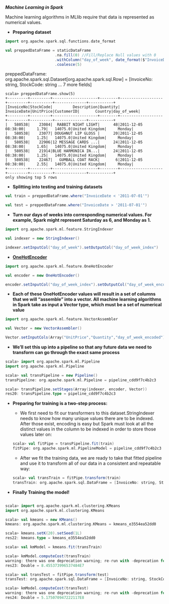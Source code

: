 **_Machine Learning in Spark_**

Machine learning algorithms in MLlib require that data is represented as numerical values. 

* **Preparing dataset**

```scala
import org.apache.spark.sql.functions.date_format

val preppedDataFrame = staticDataFrame
                      .na.fill(0) //Fill/Replace Null values with 0
                      .withColumn("day_of_week", date_format($"InvoiceDate", "EEEE"))  
                      .coalesce(5)
```
preppedDataFrame: org.apache.spark.sql.Dataset[org.apache.spark.sql.Row] = [InvoiceNo: string, StockCode: string ... 7 more fields]

```
scala> preppedDataFrame.show(5)
+---------+---------+--------------------+--------+-------------------+---------+----------+--------------+-----------+
|InvoiceNo|StockCode|         Description|Quantity|        InvoiceDate|UnitPrice|CustomerID|       Country|day_of_week|
+---------+---------+--------------------+--------+-------------------+---------+----------+--------------+-----------+
|   580538|    23084|  RABBIT NIGHT LIGHT|      48|2011-12-05 08:38:00|     1.79|   14075.0|United Kingdom|     Monday|
|   580538|    23077| DOUGHNUT LIP GLOSS |      20|2011-12-05 08:38:00|     1.25|   14075.0|United Kingdom|     Monday|
|   580538|    22906|12 MESSAGE CARDS ...|      24|2011-12-05 08:38:00|     1.65|   14075.0|United Kingdom|     Monday|
|   580538|    21914|BLUE HARMONICA IN...|      24|2011-12-05 08:38:00|     1.25|   14075.0|United Kingdom|     Monday|
|   580538|    22467|   GUMBALL COAT RACK|       6|2011-12-05 08:38:00|     2.55|   14075.0|United Kingdom|     Monday|
+---------+---------+--------------------+--------+-------------------+---------+----------+--------------+-----------+
only showing top 5 rows
```
* **Splitting into testing and training datasets**

```scala
val train = preppedDataFrame.where("InvoiceDate < '2011-07-01'")

val test = preppedDataFrame.where("InvoiceDate > '2011-07-01'")
```
* **Turn our days of weeks into corresponding numerical values. For example, Spark might represent Saturday as 6, and Monday as 1.**
```scala
import org.apache.spark.ml.feature.StringIndexer

val indexer = new StringIndexer()

indexer.setInputCol("day_of_week").setOutputCol("day_of_week_index")
```

* **[OneHotEncoder](https://stackoverflow.com/questions/42295001/how-to-interpret-results-of-spark-onehotencoder)**
```scala
import org.apache.spark.ml.feature.OneHotEncoder

val encoder = new OneHotEncoder()

encoder.setInputCol("day_of_week_index").setOutputCol("day_of_week_encoded")
```
* **Each of these OneHotEncoder values will result in a set of columns that we will “assemble” into a vector. All machine learning algorithms in Spark take as input a Vector type, which must be a set of numerical value**

```scala
import org.apache.spark.ml.feature.VectorAssembler

val Vector = new VectorAssembler()

Vector.setInputCols(Array("UnitPrice","Quantity","day_of_week_encoded")).setOutputCol("features")
```
* **We’ll set this up into a pipeline so that any future data we need to transform can go through the exact same process**

```scala
scala> import org.apache.spark.ml.Pipeline
import org.apache.spark.ml.Pipeline

scala> val transPipeline = new Pipeline()
transPipeline: org.apache.spark.ml.Pipeline = pipeline_cdd9f7c4b2c3

scala> transPipeline.setStages(Array(indexer, encoder, Vector))
res20: transPipeline.type = pipeline_cdd9f7c4b2c3
```
* **Preparing for training is a two-step process:**

  * We first need to fit our transformers to this dataset.StringIndexer needs to know how many unique values there are to be indexed.       After those exist, encoding is easy but Spark must look at all the distinct values in the column to be indexed in order to store         those values later on:
  
  ```scala
  scala> val fitPipe = transPipeline.fit(train)
  fitPipe: org.apache.spark.ml.PipelineModel = pipeline_cdd9f7c4b2c3
  ```
  
  * After we fit the training data, we are ready to take that fitted pipeline and use it to transform all of our data in a consistent       and repeatable way:
    
   ```scala
   scala> val transTrain = fitPipe.transform(train)
   transTrain: org.apache.spark.sql.DataFrame = [InvoiceNo: string, StockCode: string ... 10 more fields]
   ```

* **Finally Training the model!**

```scala

scala> import org.apache.spark.ml.clustering.KMeans
import org.apache.spark.ml.clustering.KMeans

scala> val kmeans = new KMeans()
kmeans: org.apache.spark.ml.clustering.KMeans = kmeans_e3554ea52dd0

scala> kmeans.setK(20).setSeed(1L)
res22: kmeans.type = kmeans_e3554ea52dd0

scala> val kmModel = kmeans.fit(transTrain)

scala> kmModel.computeCost(transTrain)
warning: there was one deprecation warning; re-run with -deprecation for details
res23: Double = 8.455373996537484E7

scala> val transTest = fitPipe.transform(test)
transTest: org.apache.spark.sql.DataFrame = [InvoiceNo: string, StockCode: string ... 10 more fields]

scala> kmModel.computeCost(transTest)
warning: there was one deprecation warning; re-run with -deprecation for details
res24: Double = 5.175070947222117E8
```
